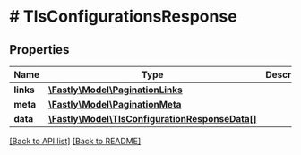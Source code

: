 # # TlsConfigurationsResponse

## Properties

Name | Type | Description | Notes
------------ | ------------- | ------------- | -------------
**links** | [**\Fastly\Model\PaginationLinks**](PaginationLinks.md) |  | [optional] 
**meta** | [**\Fastly\Model\PaginationMeta**](PaginationMeta.md) |  | [optional] 
**data** | [**\Fastly\Model\TlsConfigurationResponseData[]**](TlsConfigurationResponseData.md) |  | [optional] 


[[Back to API list]](../../README.md#endpoints) [[Back to README]](../../README.md)
